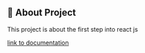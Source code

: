 ## 🚀 About Project

This project is about the first step into react js

[link to documentation](https://nextjs.org/learn/react-foundations/)

## 